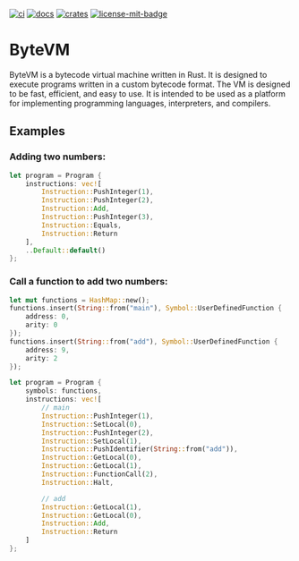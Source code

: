 [![ci][1]][2] [![docs][5]][6] [![crates][7]][8] [![license-mit-badge][]](#license)

[1]: https://github.com/burdockcascade/bytevm/actions/workflows/ci.yml/badge.svg?branch=master
[2]: https://github.com/burdockcascade/bytevm/actions/workflows/ci.yml
[5]: https://docs.rs/bytevm/badge.svg
[6]: https://docs.rs/bytevm
[7]: https://img.shields.io/crates/v/bytevm.svg
[8]: https://crates.io/crates/bytevm
[license-mit-badge]: https://img.shields.io/badge/license-MIT-blue.svg

# ByteVM
ByteVM is a bytecode virtual machine written in Rust. It is designed to execute programs written in a custom bytecode format. The VM is designed to be fast, efficient, and easy to use. It is intended to be used as a platform for implementing programming languages, interpreters, and compilers.

## Examples
### Adding two numbers:
```rust
let program = Program {
    instructions: vec![
        Instruction::PushInteger(1),
        Instruction::PushInteger(2),
        Instruction::Add,
        Instruction::PushInteger(3),
        Instruction::Equals,
        Instruction::Return
    ],
    ..Default::default()
};
```
### Call a function to add two numbers:
```rust
let mut functions = HashMap::new();
functions.insert(String::from("main"), Symbol::UserDefinedFunction {
    address: 0,
    arity: 0
});
functions.insert(String::from("add"), Symbol::UserDefinedFunction {
    address: 9,
    arity: 2
});

let program = Program {
    symbols: functions,
    instructions: vec![
        // main
        Instruction::PushInteger(1),
        Instruction::SetLocal(0),
        Instruction::PushInteger(2),
        Instruction::SetLocal(1),
        Instruction::PushIdentifier(String::from("add")),
        Instruction::GetLocal(0),
        Instruction::GetLocal(1),
        Instruction::FunctionCall(2),
        Instruction::Halt,

        // add
        Instruction::GetLocal(1),
        Instruction::GetLocal(0),
        Instruction::Add,
        Instruction::Return
    ]
};
```